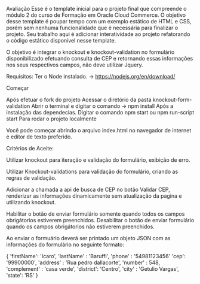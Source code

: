 Avaliação
Esse é o template inicial para o projeto final que compreende o módulo 2 do curso de Formação em Oracle Cloud Commerce.
O objetivo desse template é poupar tempo com um exemplo estático de HTML e CSS, porém sem nenhuma funcionalidade que é necessária para finalizar o projeto.
Seu trabalho aqui é adicionar interatividade ao projeto refatorando o código estático disponível nesse template.

O objetivo é integrar o knockout e knockout-validation no formulário disponibilizado efetuando consulta de CEP e retornando essas informações nos seus respectivos campos, não deve utilizar Jquery.

Requisitos:
Ter o Node instalado. -> https://nodejs.org/en/download/

Começar

Após efetuar o fork do projeto
Acessar o diretório da pasta knockout-form-validation
Abrir o terminal e digitar o comando -> npm install
Após a instalação das dependecias.
Digitar o comando npm start ou npm run-script start
Para rodar o projeto localmente

Você pode começar abrindo o arquivo index.html no navegador de internet e editor de texto preferido.

Critérios de Aceite:

Utilizar knockout para iteração e validação do formulário, exibição de erro.

Utilizar Knockout-validations para validação do formulário, criando as regras de validação.

Adicionar a chamada a api de busca de CEP no botão Validar CEP, renderizar as informações dinamicamente sem atualização da pagina e utilizando knockout.

Habilitar o botão de enviar formulário somente quando todos os campos obrigátorios estiverem preenchidos.
Desabilitar o botão de enviar formulário quando os campos obrigátorios não estiverem preenchidos.

Ao enviar o formuário deverá ser printado um objeto JSON com as informações do formulário no seguinte formato:

{
'firstName': 'Icaro',
'lastName' : 'Baruffi',
'phone' : '54981123456'
'cep': '99900000',
'address' : 'Rua pedro dallacorte',
'number' : 548,
'complement' : 'casa verde',
'district': 'Centro',
'city' : 'Getulio Vargas',
'state': 'RS'
}
